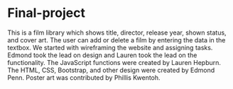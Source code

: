 # Final-project

This is a film library which shows title, director, release year, shown status, and cover art.  The user can add or delete a film by entering the data in the textbox.  We started with wireframing the website and assigning tasks.  Edmond took the lead on design and Lauren took the lead on the functionality.  The JavaScript functions were created by Lauren Hepburn.  The HTML, CSS, Bootstrap, and other design  were created by Edmond Penn. Poster art was contributed by Phillis Kwentoh. 